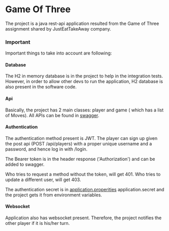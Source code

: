 # Game Of Three

The project is a java rest-api application resulted from 
the Game of Three assignment shared by JustEatTakeAway company.

### Important

Important things to take into account are following:

#### Database

The H2 in memory database is in the project to help in the 
integration tests. However, in order to allow other devs 
to run the application, H2 database is also present in the 
software code.

#### Api

Basically, the project has 2 main classes: player and game (
which has a list of Moves). 
All APIs can be found in [swagger](http://localhost:8080/swagger-ui.html).

#### Authentication

The authentication method present is JWT. The player can sign
up given the post api (POST /api/players) with a proper
unique username and a password, and hence log in with /login.

The Bearer token is in the header response ('Authorization') 
and can be added to swagger.

Who tries to request a method without the token, will get 401.
Who tries to update a different user, will get 403.

The authentication secret is in 
[application.properities](src/main/resources/application.properties)
application.secret and the project gets it from environment 
variables.

#### Websocket

Application also has websocket present. Therefore, the project
notifies the other player if it is his/her turn.
